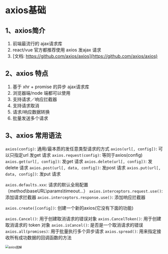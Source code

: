 # axios基础

## 1、axios简介

1. 前端最流行的 ajax请求库
2. react/vue 官方都推荐使用 axios 发ajax 请求
3. [文档: https://github.com/axios/axios](https://github.com/axios/axios)

## 2、axios 特点

1. 基于 xhr + promise 的异步 ajax请求库
2. 浏览器端/node 端都可以使用
3. 支持请求／响应拦截器
4. 支持请求取消
5. 请求/响应数据转换
6. 批量发送多个请求

## 3、axios 常用语法

`axios(config)`: 通用/最本质的发任意类型请求的方式
`axios(url[, config])`: 可以只指定url 发get 请求
`axios.request(config)`: 等同于axios(config)
`axios.get(url[, config])`: 发get 请求
`axios.delete(url[, config])`: 发delete 请求
`axios.post(url[, data, config])`: 发post 请求
`axios.put(url[, data, config])`: 发put 请求

`axios.defaults.xxx`: 请求的默认全局配置（method\baseURL\params\timeout…）
`axios.interceptors.request.use()`: 添加请求拦截器
`axios.interceptors.response.use()`: 添加响应拦截器

`axios.create([config])`: 创建一个新的axios(它没有下面的功能)

`axios.Cancel()`: 用于创建取消请求的错误对象
`axios.CancelToken()`: 用于创建取消请求的 token 对象
`axios.isCancel()`: 是否是一个取消请求的错误
`axios.all(promises)`: 用于批量执行多个异步请求
`axios.spread()`: 用来指定接收所有成功数据的回调函数的方法

<img src="https://gitee.com/scripthqs/assets/raw/master/ajax/axios%E5%9B%BE%E8%A7%A3.png" alt="axios图解" style="zoom: 67%;" />
